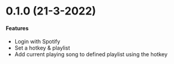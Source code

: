 # 0.1.0 (21-3-2022)

#### Features

- Login with Spotify
- Set a hotkey & playlist
- Add current playing song to defined playlist using the hotkey
